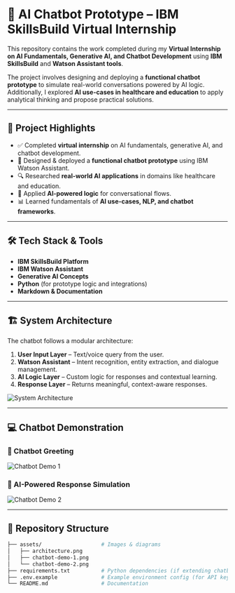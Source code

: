 # 💬 AI Chatbot Prototype – IBM SkillsBuild Virtual Internship  

This repository contains the work completed during my **Virtual Internship on AI Fundamentals, Generative AI, and Chatbot Development** using **IBM SkillsBuild** and **Watson Assistant tools**.  

The project involves designing and deploying a **functional chatbot prototype** to simulate real-world conversations powered by AI logic. Additionally, I explored **AI use-cases in healthcare and education** to apply analytical thinking and propose practical solutions.  

---

## 🚀 Project Highlights  
- ✅ Completed **virtual internship** on AI fundamentals, generative AI, and chatbot development.  
- 🤖 Designed & deployed a **functional chatbot prototype** using IBM Watson Assistant.  
- 🔍 Researched **real-world AI applications** in domains like healthcare and education.  
- 🧠 Applied **AI-powered logic** for conversational flows.  
- 📊 Learned fundamentals of **AI use-cases, NLP, and chatbot frameworks**.  

---

## 🛠️ Tech Stack & Tools  
- **IBM SkillsBuild Platform**  
- **IBM Watson Assistant**  
- **Generative AI Concepts**  
- **Python** (for prototype logic and integrations)  
- **Markdown & Documentation**  

---

## 🏗️ System Architecture  
The chatbot follows a modular architecture:  

1. **User Input Layer** – Text/voice query from the user.  
2. **Watson Assistant** – Intent recognition, entity extraction, and dialogue management.  
3. **AI Logic Layer** – Custom logic for responses and contextual learning.  
4. **Response Layer** – Returns meaningful, context-aware responses.  

![System Architecture](assets/architecture.png)  

---

## 💻 Chatbot Demonstration  

### 🔹 Chatbot Greeting  
![Chatbot Demo 1](assets/chatbot-demo-1.png)  

### 🔹 AI-Powered Response Simulation  
![Chatbot Demo 2](assets/chatbot-demo-2.png)  

---

## 📂 Repository Structure  

```bash
├── assets/                   # Images & diagrams
│   ├── architecture.png
│   ├── chatbot-demo-1.png
│   └── chatbot-demo-2.png
├── requirements.txt          # Python dependencies (if extending chatbot logic)
├── .env.example              # Example environment config (for API keys if needed)
└── README.md                 # Documentation
